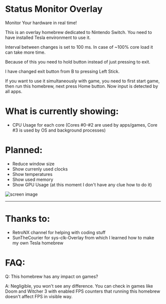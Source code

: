 # Status Monitor Overlay
Monitor Your hardware in real time!

This is an overlay homebrew dedicated to Nintendo Switch.
You need to have installed Tesla environment to use it.

Interval between changes is set to 100 ms. In case of ~100% core load it can take more time.

Because of this you need to hold button instead of just pressing to exit.

I have changed exit button from B to pressing Left Stick.

If you want to use it simultaneously with game, you need to first start game, then run this homebrew, next press Home button. Now input is detected by all apps.

# What is currently showing:
- CPU Usage for each core (Cores #0-#2 are used by apps/games, Core #3 is used by OS and background processes)

# Planned:
- Reduce window size
- Show currenly used clocks
- Show temperatures
- Show used memory
- Show GPU Usage (at this moment I don't have any clue how to do it)

![screen image](https://github.com/masagrator/Status-Monitor-Overlay/blob/master/docs/Screen.jpg?raw=true)

---

# Thanks to:
- RetroNX channel for helping with coding stuff
- SunTheCourier for sys-clk-Overlay from which I learned how to make my own Tesla homebrew

# FAQ:
Q: This homebrew has any impact on games?

A: Negligible, you won't see any difference. You can check in games like Doom and Witcher 3 with enabled FPS counters that running this homebrew doesn't affect FPS in visible way.
